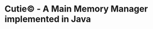 Cutie&copy; - A Main Memory Manager implemented in Java
=======================================================
